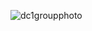 ![dc1groupphoto](https://github.com/varghesejose2020/debconf/blob/main/Logos/Images/Logos/dc21group-photo-25percent.png)
